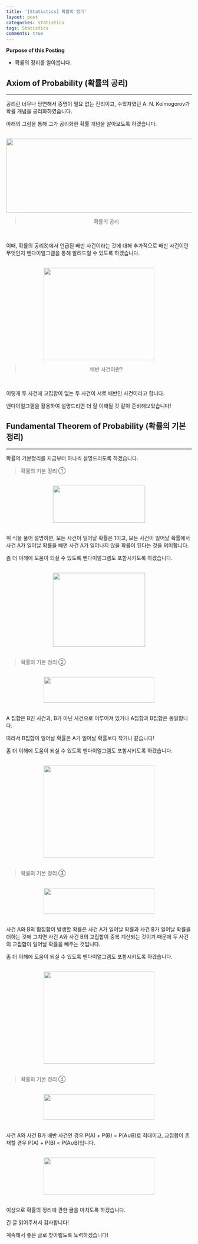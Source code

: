 ```yaml
---
title: '[Statistics] 확률의 정리'
layout: post
categories: statistics
tags: Statistics
comments: true
---
```


**Purpose of this Posting**
- 확률의 정리를 알아봅니다.


## **Axiom of Probability (확률의 공리)**

---

공리란 너무나 당연해서 증명이 필요 없는 진리이고, 수학자였던 A. N. Kolmogorov가 확률 개념을 공리화하였습니다.

아래의 그림을 통해 그가 공리화한 확률 개념을 알아보도록 하겠습니다.

<br>

<center><img src="https://user-images.githubusercontent.com/97859215/206822105-4187bf65-7049-4947-b375-0d2f66b3c180.png" width="700" height="200"></center>

> <center>확률의 공리</center>

<br>

이때, 확률의 공리3)에서 언급된 배반 사건이라는 것에 대해 추가적으로 배반 사건이란 무엇인지 벤다이얼그램을 통해 알려드릴 수 있도록 하겠습니다.

<br>

<center><img src="https://user-images.githubusercontent.com/97859215/206822140-3ec0265e-4fdd-47bf-a8dc-3f9f0a1e9006.png" width="300" height="250"></center>

> <center>배반 사건이란?</center>

<br>

이렇게 두 사건에 교집합이 없는 두 사건이 서로 배반인 사건이라고 합니다. 

벤다이얼그램을 활용하여 설명드리면 더 잘 이해될 것 같아 준비해보았습니다!

## **Fundamental Theorem of Probability (확률의 기본정리)**

---

확률의 기본정리를 지금부터 하나씩 설명드리도록 하겠습니다.

> 확률의 기본 정리 ① 

<br>

<center><img src="https://user-images.githubusercontent.com/97859215/206822163-8edfad08-d16a-407f-90a0-432da3062305.png" width="250" height="100"></center>


<br>


위 식을 풀어 설명하면, 모든 사건이 일어날 확률은 1이고, 모든 사건이 일어날 확률에서 사건 A가 일어날 확률을 빼면 사건 A가 일어나지 않을 확률이 된다는 것을 의미합니다.

좀 더 이해에 도움이 되실 수 있도록 벤다이얼그램도 포함시키도록 하겠습니다.

<br>

<center><img src="https://user-images.githubusercontent.com/97859215/206822194-331e8f62-4908-421b-831b-217f1a75cad0.png" width="250" height="200"></center>


<br>

> 확률의 기본 정리 ②

<br>

<center><img src="https://user-images.githubusercontent.com/97859215/206822210-2ac97401-8f9e-45fe-9aa9-d88efb1c4ad3.png" width="300" height="70"></center>


<br>

A 집합은 B인 사건과, B가 아닌 사건으로 이루어져 있거나 A집합과 B집합은 동일합니다.

따라서 B집합이 일어날 확률은 A가 일어날 확률보다 작거나 같습니다!

좀 더 이해에 도움이 되실 수 있도록 벤다이얼그램도 포함시키도록 하겠습니다.

<br>

<center><img src="https://user-images.githubusercontent.com/97859215/206822247-8e6a569c-aa11-452c-b139-3e7efbd93057.png" width="300" height="250"></center>


<br>

> 확률의 기본 정리 ③  

<br>

<center><img src="https://user-images.githubusercontent.com/97859215/206822276-e8fb9ed2-d032-42d9-8a9c-08cf9b528f97.png" width="300" height="70"></center>


<br>

사건 A와 B의 합집합이 발생할 확률은 사건 A가 일어날 확률과 사건 B가 일어날 확률을 더하는 것에 그치면 사건 A와 사건 B의 교집합이 중복 계산되는 것이기 때문에 두 사건의 교집합이 일어날 확률을 빼주는 것입니다.

좀 더 이해에 도움이 되실 수 있도록 벤다이얼그램도 포함시키도록 하겠습니다.

<br>

<center><img src="https://user-images.githubusercontent.com/97859215/206822312-e959c96a-7e06-46a2-99ce-3ffa10739f7f.png" width="300" height="250"></center>


<br>

> 확률의 기본 정리 ④

<br>

<center><img src="https://user-images.githubusercontent.com/97859215/206822345-93c2f27a-4dff-460c-ae5c-17552b709af6.png" width="300" height="70"></center>


<br>

사건 A와 사건 B가 배반 사건인 경우 P(A) + P(B) = P(A∪B)로 최대이고, 교집합이 존재할 경우 P(A) + P(B) < P(A∪B)입니다.

<br>

<center><img src="https://user-images.githubusercontent.com/97859215/206822354-cfd8b0fb-56bd-4c23-9c96-115ab201a354.png" width="300" height="100"></center>


<br>

이상으로 확률의 정리에 관한 글을 마치도록 하겠습니다.

긴 글 읽어주셔서 감사합니다! 

계속해서 좋은 글로 찾아뵙도록 노력하겠습니다!